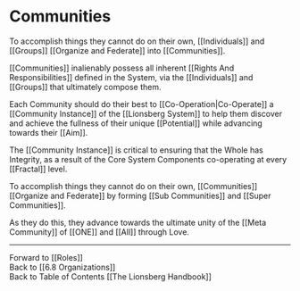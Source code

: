 # Communities

To accomplish things they cannot do on their own, [[Individuals]] and [[Groups]] [[Organize and Federate]] into [[Communities]].    

[[Communities]] inalienably possess all inherent [[Rights And Responsibilities]] defined in the System, via the [[Individuals]] and [[Groups]] that ultimately compose them. 

Each Community should do their best to [[Co-Operation|Co-Operate]] a [[Community Instance]] of the [[Lionsberg System]] to help them discover and achieve the fullness of their unique [[Potential]] while advancing towards their [[Aim]]. 

The [[Community Instance]] is critical to ensuring that the Whole has Integrity, as a result of the Core System Components co-operating at every [[Fractal]] level. 

To accomplish things they cannot do on their own, [[Communities]] [[Organize and Federate]] by forming [[Sub Communities]] and [[Super Communities]]. 

As they do this, they advance towards the ultimate unity of the [[Meta Community]] of [[ONE]] and [[All]] through Love. 


___

Forward to [[Roles]]  
Back to [[6.8 Organizations]]  
Back to Table of Contents [[The Lionsberg Handbook]]  




